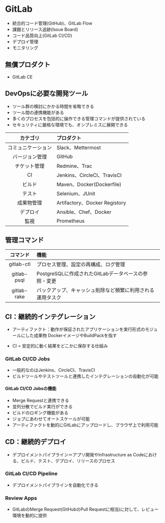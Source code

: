 # GitLab

* 統合的コード管理(GitHub)、GitLab Flow
* 課題とリリース追跡(Issue Board)
* コード品質向上(GitLab CI/CD)
* デプロイ管理
* モニタリング

## 無償プロダクト
* GitLab CE

## DevOpsに必要な開発ツール

* ツール群の検討にかかる時間を省略できる
* ツール間の連携機能がある
* 多くのプロセスを包括的に操作できる管理コマンドが提供されている
* セキュリティに厳格な環境でも、オンプレミスに展開できる

|カテゴリ|プロダクト|
|:------------:|:-----------|
|コミュニケーション|Slack、Mettermost|
|バージョン管理|GitHub|
|チケット管理|Redmine、Trac|
|CI|Jenkins、CircleCI、TravisCI|
|ビルド|Maven、Docker(Dockerfile)|
|テスト|Selenium、JUnit|
|成果物管理|Artifactory、Docker Registory|
|デプロイ|Ansible、Chef、Docker|
|監視|Prometheus|



## 管理コマンド

|コマンド|機能|
|:------------:|:-----------|
|gitlab-ctl|プロセス管理、設定の再構成、ログ管理|
|gitlab-psql|PostgreSQLに作成されたGitLabデータベースの参照・変更|
|gitlab-rake|バックアップ、キャッシュ削除など頻繁に利用される運用タスク|



## CI：継続的インテグレーション
* アーティファクト：動作が保証されたアプリケーションを実行形式のモジュールにした成果物
DockerイメージやBuildPackを指す

* CI = 安定的に動く結果をどこかに保存する仕組み

### GitLab CI/CD Jobs
* 一般的なのはJenkins、CircleCI、TravisCI
* ビルドツールやテストツールと連携したインテグレーションの自動化が可能

#### GitLab CI/CD Jobsの機能
* Merge Requestと連携できる
* 並列分散でビルド実行ができる
* ビルドのロギング機能がある
* ジョブにあわせてオートスケールが可能
* アーティファクトを動的にGitLabにアップロードし、ブラウザ上で利用可能


## CD：継続的デプロイ
* デプロイメントパイプライン＝アプリ開発やInfrastructure as Codeにおける、ビルド、テスト、デプロイ、リリースのプロセス

### GitLab CI/CD Pipeline
* デプロイメントパイプラインを自動化できる

### Review Apps
* GitLabのMerge Request(GitHubのPull Requestに相当)に対して、レビュー環境を動的に提供
